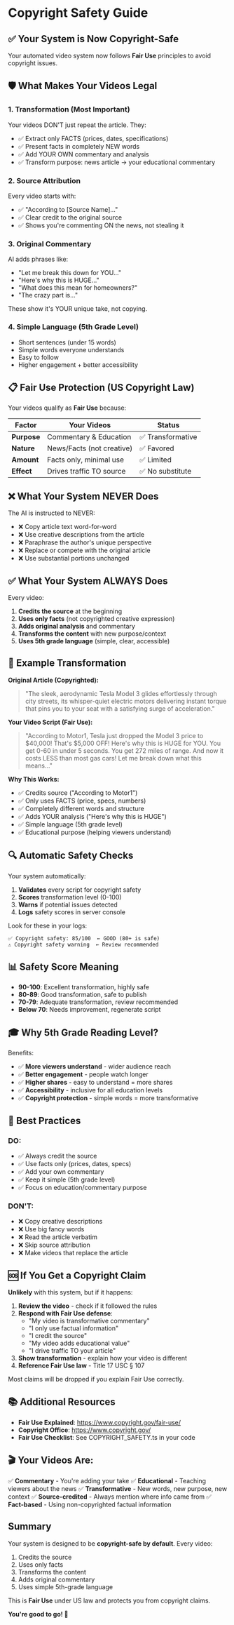 # Copyright Safety Guide

## ✅ Your System is Now Copyright-Safe

Your automated video system now follows **Fair Use** principles to avoid copyright issues.

## 🛡️ What Makes Your Videos Legal

### 1. **Transformation** (Most Important)
Your videos DON'T just repeat the article. They:
- ✅ Extract only FACTS (prices, dates, specifications)
- ✅ Present facts in completely NEW words
- ✅ Add YOUR OWN commentary and analysis
- ✅ Transform purpose: news article → your educational commentary

### 2. **Source Attribution**
Every video starts with:
- ✅ "According to [Source Name]..."
- ✅ Clear credit to the original source
- ✅ Shows you're commenting ON the news, not stealing it

### 3. **Original Commentary**
AI adds phrases like:
- "Let me break this down for YOU..."
- "Here's why this is HUGE..."
- "What does this mean for homeowners?"
- "The crazy part is..."

These show it's YOUR unique take, not copying.

### 4. **Simple Language** (5th Grade Level)
- Short sentences (under 15 words)
- Simple words everyone understands
- Easy to follow
- Higher engagement + better accessibility

## 📋 Fair Use Protection (US Copyright Law)

Your videos qualify as **Fair Use** because:

| Factor | Your Videos | Status |
|--------|-------------|--------|
| **Purpose** | Commentary & Education | ✅ Transformative |
| **Nature** | News/Facts (not creative) | ✅ Favored |
| **Amount** | Facts only, minimal use | ✅ Limited |
| **Effect** | Drives traffic TO source | ✅ No substitute |

## ❌ What Your System NEVER Does

The AI is instructed to NEVER:
- ❌ Copy article text word-for-word
- ❌ Use creative descriptions from the article
- ❌ Paraphrase the author's unique perspective
- ❌ Replace or compete with the original article
- ❌ Use substantial portions unchanged

## ✅ What Your System ALWAYS Does

Every video:
1. **Credits the source** at the beginning
2. **Uses only facts** (not copyrighted creative expression)
3. **Adds original analysis** and commentary
4. **Transforms the content** with new purpose/context
5. **Uses 5th grade language** (simple, clear, accessible)

## 🎯 Example Transformation

**Original Article (Copyrighted):**
> "The sleek, aerodynamic Tesla Model 3 glides effortlessly through city streets, its whisper-quiet electric motors delivering instant torque that pins you to your seat with a satisfying surge of acceleration."

**Your Video Script (Fair Use):**
> "According to Motor1, Tesla just dropped the Model 3 price to $40,000! That's $5,000 OFF! Here's why this is HUGE for YOU. You get 0-60 in under 5 seconds. You get 272 miles of range. And now it costs LESS than most gas cars! Let me break down what this means..."

**Why This Works:**
- ✅ Credits source ("According to Motor1")
- ✅ Only uses FACTS (price, specs, numbers)
- ✅ Completely different words and structure
- ✅ Adds YOUR analysis ("Here's why this is HUGE")
- ✅ Simple language (5th grade level)
- ✅ Educational purpose (helping viewers understand)

## 🔍 Automatic Safety Checks

Your system automatically:
1. **Validates** every script for copyright safety
2. **Scores** transformation level (0-100)
3. **Warns** if potential issues detected
4. **Logs** safety scores in server console

Look for these in your logs:
```
✅ Copyright safety: 85/100  ← GOOD (80+ is safe)
⚠️ Copyright safety warning  ← Review recommended
```

## 📊 Safety Score Meaning

- **90-100**: Excellent transformation, highly safe
- **80-89**: Good transformation, safe to publish
- **70-79**: Adequate transformation, review recommended
- **Below 70**: Needs improvement, regenerate script

## 🎓 Why 5th Grade Reading Level?

Benefits:
- ✅ **More viewers understand** - wider audience reach
- ✅ **Better engagement** - people watch longer
- ✅ **Higher shares** - easy to understand = more shares
- ✅ **Accessibility** - inclusive for all education levels
- ✅ **Copyright protection** - simple words = more transformative

## 📝 Best Practices

### DO:
- ✅ Always credit the source
- ✅ Use facts only (prices, dates, specs)
- ✅ Add your own commentary
- ✅ Keep it simple (5th grade level)
- ✅ Focus on education/commentary purpose

### DON'T:
- ❌ Copy creative descriptions
- ❌ Use big fancy words
- ❌ Read the article verbatim
- ❌ Skip source attribution
- ❌ Make videos that replace the article

## 🆘 If You Get a Copyright Claim

**Unlikely** with this system, but if it happens:

1. **Review the video** - check if it followed the rules
2. **Respond with Fair Use defense**:
   - "My video is transformative commentary"
   - "I only use factual information"
   - "I credit the source"
   - "My video adds educational value"
   - "I drive traffic TO your article"
3. **Show transformation** - explain how your video is different
4. **Reference Fair Use law** - Title 17 USC § 107

Most claims will be dropped if you explain Fair Use correctly.

## 📚 Additional Resources

- **Fair Use Explained**: https://www.copyright.gov/fair-use/
- **Copyright Office**: https://www.copyright.gov/
- **Fair Use Checklist**: See COPYRIGHT_SAFETY.ts in your code

## 🎬 Your Videos Are:

✅ **Commentary** - You're adding your take
✅ **Educational** - Teaching viewers about the news
✅ **Transformative** - New words, new purpose, new context
✅ **Source-credited** - Always mention where info came from
✅ **Fact-based** - Using non-copyrighted factual information

## Summary

Your system is designed to be **copyright-safe by default**. Every video:
1. Credits the source
2. Uses only facts
3. Transforms the content
4. Adds original commentary
5. Uses simple 5th-grade language

This is **Fair Use** under US law and protects you from copyright claims.

**You're good to go! 🚀**
